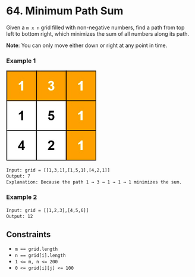 # 64. Minimum Path Sum

Given a `m x n` grid filled with non-negative numbers, 
find a path from top left to bottom right, which minimizes 
the sum of all numbers along its path.

**Note**: You can only move either down or right at any point in time.

### Example 1
![Example 1.png](Example1.png)

```
Input: grid = [[1,3,1],[1,5,1],[4,2,1]]
Output: 7
Explanation: Because the path 1 → 3 → 1 → 1 → 1 minimizes the sum.
```

### Example 2 
```
Input: grid = [[1,2,3],[4,5,6]]
Output: 12
```

## Constraints 
* `m == grid.length`
* `n == grid[i].length`
* `1 <= m, n <= 200` 
* `0 <= grid[i][j] <= 100`
